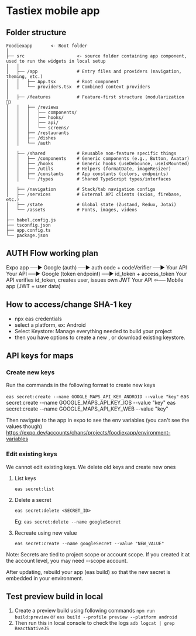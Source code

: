 # Tastiex mobile app

## Folder structure

    Foodiexapp       <- Root folder
    │
    ├── src                    <- source folder containing app component, used to run the widgets in local setup
    │   │
    │   ├── /app               # Entry files and providers (navigation, theming, etc.)
    │   │   ├── App.tsx        # Root component
    │   │   └── providers.tsx  # Combined context providers
    │
    │   ├── /features          # Feature-first structure (modularization 💪)
    │   │   ├── /reviews
    │   │   │   ├── components/
    │   │   │   ├── hooks/
    │   │   │   ├── api/
    │   │   │   └── screens/
    │   │   ├── /restaurants
    │   │   ├── /dishes
    │   │   └── /auth
    │
    │   ├── /shared            # Reusable non-feature specific things
    │   │   ├── /components    # Generic components (e.g., Button, Avatar)
    │   │   ├── /hooks         # Generic hooks (useDebounce, useIsMounted)
    │   │   ├── /utils         # Helpers (formatDate, imageResizer)
    │   │   ├── /constants     # App constants (colors, endpoints)
    │   │   └── /types         # Shared TypeScript types/interfaces
    │
    │   ├── /navigation        # Stack/tab navigation configs
    │   ├── /services          # External API clients (axios, firebase, etc.)
    │   ├── /state             # Global state (Zustand, Redux, Jotai)
    │   └── /assets            # Fonts, images, videos
    │
    ├── babel.config.js
    ├── tsconfig.json
    ├── app.config.ts
    └── package.json

## AUTH Flow working plan

Expo app ──► Google (auth) ──► auth code + codeVerifier ──► Your API
Your API ──► Google (token endpoint) ──► id_token + access_token
Your API verifies id_token, creates user, issues own JWT
Your API ⇦── Mobile app (JWT + user data)

## How to access/change SHA-1 key
- npx eas credentials
- select a platform, ex: Android
- Select Keystore: Manage everything needed to build your project
- then you have options to create a new , or download existing keystore.

## API keys for maps

### Create new keys

Run the commands in the following format to create new keys

`eas secret:create --name GOOGLE_MAPS_API_KEY_ANDROID --value "key"`
eas secret:create --name GOOGLE_MAPS_API_KEY_IOS --value "key"
eas secret:create --name GOOGLE_MAPS_API_KEY_WEB --value "key"

Then navigate to the app in expo to see the env variables (you can't see the values though)
https://expo.dev/accounts/chans/projects/foodiexapp/environment-variables

### Edit existing keys
We cannot edit existing keys. We delete old keys and create new ones
1. List keys

    `eas secret:list`

2. Delete a secret

    `eas secret:delete <SECRET_ID>`
    
    Eg: `eas secret:delete --name googleSecret`

3. Recreate using new value

    `eas secret:create --name googleSecret --value "NEW_VALUE"`

Note: Secrets are tied to project scope or account scope. If you created it at the account level, you may need --scope account.

After updating, rebuild your app (eas build) so that the new secret is embedded in your environment.

## Test preview build in local
1. Create a preview build using following commands
`npm run build:preview`
or
`eas build --profile preview --platform android`
2. Then run this in local console to check the logs 
`adb logcat | grep ReactNativeJS`